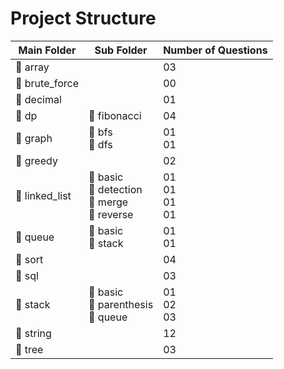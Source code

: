 # Project Structure

| Main Folder   | Sub Folder                                    | Number of Questions |
| ------------- |-----------------------------------------------| --------------------|
| 📁 array      |                                               | 03                  |
| 📁 brute_force|                                               | 00                  |
| 📁 decimal    |                                               | 01                  |
| 📁 dp         | 📂 fibonacci                                  | 04                  |
| 📁 graph      | 📂 bfs<br> 📂 dfs                             | 01<br> 01           |
| 📁 greedy     |                                               | 02                  |
| 📁 linked_list| 📂 basic<br> 📂 detection<br> 📂 merge<br> 📂 reverse | 01<br> 01<br> 01<br> 01 |
| 📁 queue      | 📂 basic<br> 📂 stack                         | 01<br> 01           |
| 📁 sort       |                                               | 04                  |
| 📁 sql        |                                               | 03                  |
| 📁 stack      | 📂 basic<br> 📂 parenthesis<br> 📂 queue      | 01<br> 02<br> 03    |
| 📁 string     |                                               | 12                  |
| 📁 tree       |                                               | 03                  |
